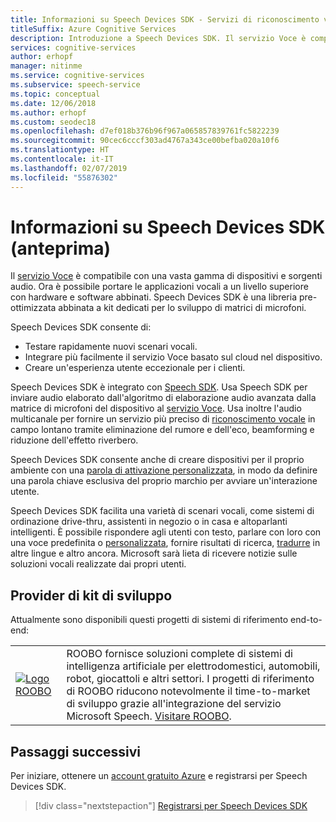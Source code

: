 ```yaml
---
title: Informazioni su Speech Devices SDK - Servizi di riconoscimento vocale
titleSuffix: Azure Cognitive Services
description: Introduzione a Speech Devices SDK. Il servizio Voce è compatibile con una vasta gamma di dispositivi e sorgenti audio. Ora è possibile portare le applicazioni vocali a un livello superiore con hardware e software abbinati. Speech Devices SDK è una libreria pre-ottimizzata abbinata a kit dedicati per lo sviluppo di matrici di microfoni.
services: cognitive-services
author: erhopf
manager: nitinme
ms.service: cognitive-services
ms.subservice: speech-service
ms.topic: conceptual
ms.date: 12/06/2018
ms.author: erhopf
ms.custom: seodec18
ms.openlocfilehash: d7ef018b376b96f967a065857839761fc5822239
ms.sourcegitcommit: 90cec6cccf303ad4767a343ce00befba020a10f6
ms.translationtype: HT
ms.contentlocale: it-IT
ms.lasthandoff: 02/07/2019
ms.locfileid: "55876302"
---
```

# <a name="about-the-speech-devices-sdk-preview"></a>Informazioni su Speech Devices SDK (anteprima)

Il [servizio Voce](overview.md) è compatibile con una vasta gamma di dispositivi e sorgenti audio. Ora è possibile portare le applicazioni vocali a un livello superiore con hardware e software abbinati. Speech Devices SDK è una libreria pre-ottimizzata abbinata a kit dedicati per lo sviluppo di matrici di microfoni.

Speech Devices SDK consente di:
* Testare rapidamente nuovi scenari vocali.
* Integrare più facilmente il servizio Voce basato sul cloud nel dispositivo.
* Creare un'esperienza utente eccezionale per i clienti.

Speech Devices SDK è integrato con [Speech SDK](speech-sdk.md). Usa Speech SDK per inviare audio elaborato dall'algoritmo di elaborazione audio avanzata dalla matrice di microfoni del dispositivo al [servizio Voce](overview.md). Usa inoltre l'audio multicanale per fornire un servizio più preciso di [riconoscimento vocale](speech-to-text.md) in campo lontano tramite eliminazione del rumore e dell'eco, beamforming e riduzione dell'effetto riverbero.

Speech Devices SDK consente anche di creare dispositivi per il proprio ambiente con una [parola di attivazione personalizzata](speech-devices-sdk-create-kws.md), in modo da definire una parola chiave esclusiva del proprio marchio per avviare un'interazione utente.

Speech Devices SDK facilita una varietà di scenari vocali, come sistemi di ordinazione drive-thru, assistenti in negozio o in casa e altoparlanti intelligenti. È possibile rispondere agli utenti con testo, parlare con loro con una voce predefinita o [personalizzata](how-to-customize-voice-font.md), fornire risultati di ricerca, [tradurre](speech-translation.md) in altre lingue e altro ancora. Microsoft sarà lieta di ricevere notizie sulle soluzioni vocali realizzate dai propri utenti.

## <a name="development-kit-providers"></a>Provider di kit di sviluppo

Attualmente sono disponibili questi progetti di sistemi di riferimento end-to-end:

|||
|-|-|
|[![Logo ROOBO](media/speech-devices-sdk/roobo-logo.png)](http://ddk.roobo.com/)|ROOBO fornisce soluzioni complete di sistemi di intelligenza artificiale per elettrodomestici, automobili, robot, giocattoli e altri settori. I progetti di riferimento di ROOBO riducono notevolmente il time-to-market di sviluppo grazie all'integrazione del servizio Microsoft Speech. [Visitare ROOBO](http://ddk.roobo.com/).|

## <a name="next-steps"></a>Passaggi successivi

Per iniziare, ottenere un [account gratuito Azure](https://azure.microsoft.com/free/ai/) e registrarsi per Speech Devices SDK.

> [!div class="nextstepaction"]
> [Registrarsi per Speech Devices SDK](get-speech-devices-sdk.md)
